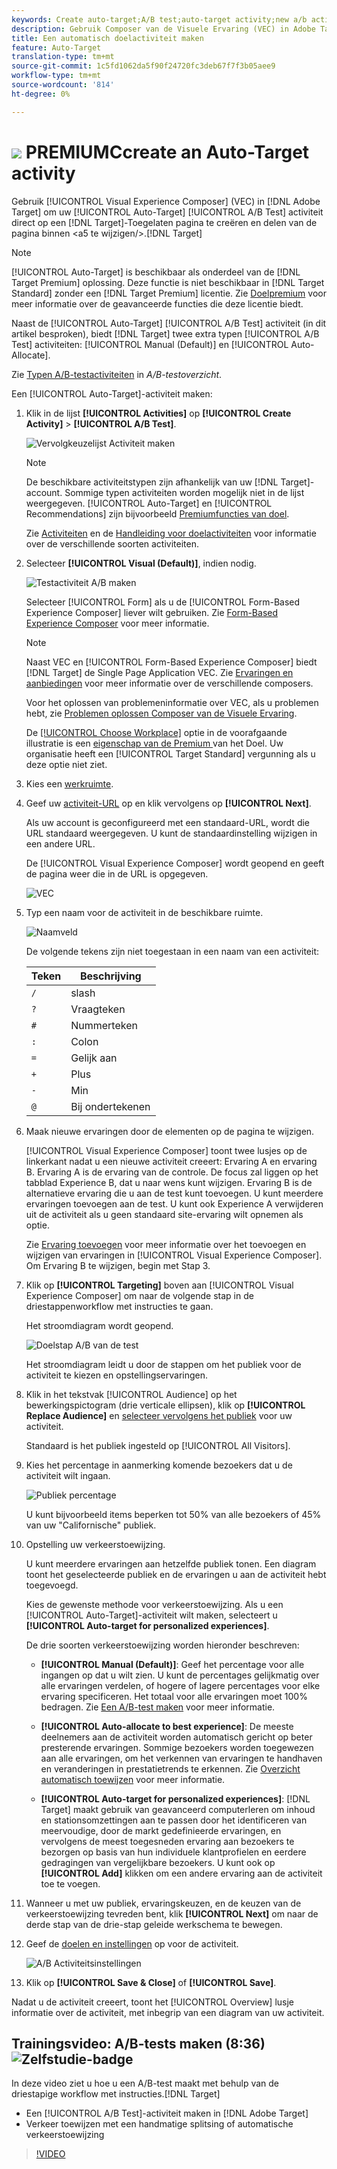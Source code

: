 ```yaml
---
keywords: Create auto-target;A/B test;auto-target activity;new a/b activity;auto target;auto-target for personalized experiences;personalized
description: Gebruik Composer van de Visuele Ervaring (VEC) in Adobe Target om uw auto-Doel A/B activiteit van de Test direct op een Doel-Toegelaten pagina tot stand te brengen en delen van de pagina binnen Doel te wijzigen.
title: Een automatisch doelactiviteit maken
feature: Auto-Target
translation-type: tm+mt
source-git-commit: 1c5fd1062da5f90f24720fc3deb67f7f3b05aee9
workflow-type: tm+mt
source-wordcount: '814'
ht-degree: 0%

---
```



# ![](/help/assets/premium.png) PREMIUMCcreate an Auto-Target activity

Gebruik [!UICONTROL Visual Experience Composer] (VEC) in [!DNL Adobe Target] om uw [!UICONTROL Auto-Target] [!UICONTROL A/B Test] activiteit direct op een [!DNL Target]-Toegelaten pagina te creëren en delen van de pagina binnen &lt;a5 te wijzigen/>.[!DNL Target]

>[!NOTE]
>
>[!UICONTROL Auto-Target] is beschikbaar als onderdeel van de  [!DNL Target Premium] oplossing. Deze functie is niet beschikbaar in [!DNL Target Standard] zonder een [!DNL Target Premium] licentie. Zie [Doelpremium](/help/c-intro/intro.md) voor meer informatie over de geavanceerde functies die deze licentie biedt.
>
>Naast de [!UICONTROL Auto-Target] [!UICONTROL A/B Test] activiteit (in dit artikel besproken), biedt [!DNL Target] twee extra typen [!UICONTROL A/B Test] activiteiten: [!UICONTROL Manual (Default)] en [!UICONTROL Auto-Allocate].
>
>Zie [Typen A/B-testactiviteiten](/help/c-activities/t-test-ab/test-ab.md#types) in *A/B-testoverzicht*.

Een [!UICONTROL Auto-Target]-activiteit maken:

1. Klik in de lijst **[!UICONTROL Activities]** op **[!UICONTROL Create Activity]** > **[!UICONTROL A/B Test]**.

   ![Vervolgkeuzelijst Activiteit maken](/help/c-activities/t-test-ab/t-test-create-ab/assets/ab_select-new.png)

   >[!NOTE]
   >
   >De beschikbare activiteitstypen zijn afhankelijk van uw [!DNL Target]-account. Sommige typen activiteiten worden mogelijk niet in de lijst weergegeven. [!UICONTROL Auto-Target] en [!UICONTROL Recommendations] zijn bijvoorbeeld [Premiumfuncties van doel](/help/c-intro/intro.md#premium).
   >
   >Zie [Activiteiten](/help/c-activities/activities.md) en de [Handleiding voor doelactiviteiten](/help/c-activities/target-activities-guide.md) voor informatie over de verschillende soorten activiteiten.

1. Selecteer **[!UICONTROL Visual (Default)]**, indien nodig.

   ![Testactiviteit A/B maken](/help/c-activities/t-test-ab/t-test-create-ab/assets/create-ab.png)

   Selecteer [!UICONTROL Form] als u de [!UICONTROL Form-Based Experience Composer] liever wilt gebruiken. Zie [Form-Based Experience Composer](/help/c-experiences/form-experience-composer.md) voor meer informatie.

   >[!NOTE]
   >
   >Naast VEC en [!UICONTROL Form-Based Experience Composer] biedt [!DNL Target] de Single Page Application VEC. Zie [Ervaringen en aanbiedingen](/help/c-experiences/experiences.md) voor meer informatie over de verschillende composers.
   >
   >Voor het oplossen van problemeninformatie over VEC, als u problemen hebt, zie [Problemen oplossen Composer van de Visuele Ervaring](/help/c-experiences/c-visual-experience-composer/r-troubleshoot-composer/troubleshoot-composer.md).
   >
   >De [[!UICONTROL Choose Workplace]](/help/administrating-target/c-user-management/property-channel/property-channel.md) optie in de voorafgaande illustratie is een [eigenschap van de Premium ](/help/c-intro/intro.md) van het Doel. Uw organisatie heeft een [!UICONTROL Target Standard] vergunning als u deze optie niet ziet.

1. Kies een [werkruimte](/help/administrating-target/c-user-management/property-channel/property-channel.md).

1. Geef uw [activiteit-URL](/help/c-activities/t-test-ab/t-test-create-ab/ab-activity-url.md) op en klik vervolgens op **[!UICONTROL Next]**.

   Als uw account is geconfigureerd met een standaard-URL, wordt die URL standaard weergegeven. U kunt de standaardinstelling wijzigen in een andere URL.

   De [!UICONTROL Visual Experience Composer] wordt geopend en geeft de pagina weer die in de URL is opgegeven.

   ![VEC](/help/c-activities/t-test-ab/t-test-create-ab/assets/vec-new.png)

1. Typ een naam voor de activiteit in de beschikbare ruimte.

   ![Naamveld](/help/c-activities/t-test-ab/t-test-create-ab/assets/ab_newname-new.png)

   De volgende tekens zijn niet toegestaan in een naam van een activiteit:

   | Teken | Beschrijving |
   |--- |--- |
   | `/` | slash |
   | `?` | Vraagteken |
   | `#` | Nummerteken |
   | `:` | Colon |
   | `=` | Gelijk aan |
   | `+` | Plus |
   | `-` | Min |
   | `@` | Bij ondertekenen |

1. Maak nieuwe ervaringen door de elementen op de pagina te wijzigen.

   [!UICONTROL Visual Experience Composer] toont twee lusjes op de linkerkant nadat u een nieuwe activiteit creeert: Ervaring A en ervaring B. Ervaring A is de ervaring van de controle. De focus zal liggen op het tabblad Experience B, dat u naar wens kunt wijzigen. Ervaring B is de alternatieve ervaring die u aan de test kunt toevoegen. U kunt meerdere ervaringen toevoegen aan de test. U kunt ook Experience A verwijderen uit de activiteit als u geen standaard site-ervaring wilt opnemen als optie.

   Zie [Ervaring toevoegen](/help/c-activities/t-test-ab/t-test-create-ab/ab-add-experience.md) voor meer informatie over het toevoegen en wijzigen van ervaringen in [!UICONTROL Visual Experience Composer]. Om Ervaring B te wijzigen, begin met Stap 3.

1. Klik op **[!UICONTROL Targeting]** boven aan [!UICONTROL Visual Experience Composer] om naar de volgende stap in de driestappenworkflow met instructies te gaan.

   Het stroomdiagram wordt geopend.

   ![Doelstap A/B van de test](/help/c-activities/t-test-ab/t-test-create-ab/assets/ab_flow-new.png)

   Het stroomdiagram leidt u door de stappen om het publiek voor de activiteit te kiezen en opstellingservaringen.

1. Klik in het tekstvak [!UICONTROL Audience] op het bewerkingspictogram (drie verticale ellipsen), klik op **[!UICONTROL Replace Audience]** en [selecteer vervolgens het publiek](/help/c-activities/t-test-ab/t-test-create-ab/ab-audience.md) voor uw activiteit.

   Standaard is het publiek ingesteld op [!UICONTROL All Visitors].

1. Kies het percentage in aanmerking komende bezoekers dat u de activiteit wilt ingaan.

   ![Publiek percentage](/help/c-activities/t-test-ab/t-test-create-ab/assets/audperc-new.png)

   U kunt bijvoorbeeld items beperken tot 50% van alle bezoekers of 45% van uw &quot;Californische&quot; publiek.

1. Opstelling uw verkeerstoewijzing.

   U kunt meerdere ervaringen aan hetzelfde publiek tonen. Een diagram toont het geselecteerde publiek en de ervaringen u aan de activiteit hebt toegevoegd.

   Kies de gewenste methode voor verkeerstoewijzing. Als u een [!UICONTROL Auto-Target]-activiteit wilt maken, selecteert u **[!UICONTROL Auto-target for personalized experiences]**.

   De drie soorten verkeerstoewijzing worden hieronder beschreven:

   * **[!UICONTROL Manual (Default)]**: Geef het percentage voor alle ingangen op dat u wilt zien. U kunt de percentages gelijkmatig over alle ervaringen verdelen, of hogere of lagere percentages voor elke ervaring specificeren. Het totaal voor alle ervaringen moet 100% bedragen. Zie [Een A/B-test maken](/help/c-activities/t-test-ab/t-test-create-ab/test-create-ab.md) voor meer informatie.

   * **[!UICONTROL Auto-allocate to best experience]**: De meeste deelnemers aan de activiteit worden automatisch gericht op beter presterende ervaringen. Sommige bezoekers worden toegewezen aan alle ervaringen, om het verkennen van ervaringen te handhaven en veranderingen in prestatietrends te erkennen. Zie [Overzicht automatisch toewijzen](/help/c-activities/automated-traffic-allocation/automated-traffic-allocation.md) voor meer informatie.

   * **[!UICONTROL Auto-target for personalized experiences]**:  [!DNL Target] maakt gebruik van geavanceerd computerleren om inhoud en stationsomzettingen aan te passen door het identificeren van meervoudige, door de markt gedefinieerde ervaringen, en vervolgens de meest toegesneden ervaring aan bezoekers te bezorgen op basis van hun individuele klantprofielen en eerdere gedragingen van vergelijkbare bezoekers.
   U kunt ook op **[!UICONTROL Add]** klikken om een andere ervaring aan de activiteit toe te voegen.

1. Wanneer u met uw publiek, ervaringskeuzen, en de keuzen van de verkeerstoewijzing tevreden bent, klik **[!UICONTROL Next]** om naar de derde stap van de drie-stap geleide werkschema te bewegen.

1. Geef de [doelen en instellingen](/help/c-activities/t-test-ab/t-test-create-ab/ab-goals-and-settings.md) op voor de activiteit.

   ![A/B Activiteitsinstellingen](/help/c-activities/t-test-ab/t-test-create-ab/assets/ab_settings-new.png)

1. Klik op **[!UICONTROL Save & Close]** of **[!UICONTROL Save]**.

Nadat u de activiteit creeert, toont het [!UICONTROL Overview] lusje informatie over de activiteit, met inbegrip van een diagram van uw activiteit.

## Trainingsvideo: A/B-tests maken (8:36) ![Zelfstudie-badge](/help/assets/tutorial.png)

In deze video ziet u hoe u een A/B-test maakt met behulp van de driestapige workflow met instructies.[!DNL Target]

* Een [!UICONTROL A/B Test]-activiteit maken in [!DNL Adobe Target]
* Verkeer toewijzen met een handmatige splitsing of automatische verkeerstoewijzing

>[!VIDEO](https://video.tv.adobe.com/v/17391)